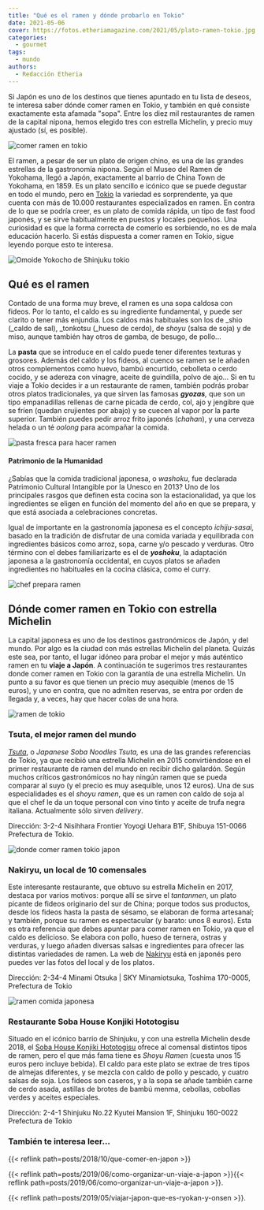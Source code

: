 ```yaml
---
title: "Qué es el ramen y dónde probarlo en Tokio"
date: 2021-05-06
cover: https://fotos.etheriamagazine.com/2021/05/plato-ramen-tokio.jpg
categories: 
  - gourmet
tags: 
  - mundo
authors: 
  - Redacción Etheria
---
```


Si Japón es uno de los destinos que tienes apuntado en tu lista de deseos, te interesa saber dónde comer ramen en Tokio, y también en qué consiste exactamente esta afamada "sopa". Entre los diez mil restaurantes de ramen de la capital nipona, hemos elegido tres con estrella Michelin, y precio muy ajustado (sí, es posible).

![comer ramen en tokio](https://fotos.etheriamagazine.com/2021/05/ramen-tokio.jpg "Ramen en Tokio. © Susann Schuster")

El ramen, a pesar de ser un plato de origen chino, es una de las grandes estrellas de la 
gastronomía nipona. Según el Museo del Ramen de Yokohama, llegó a Japón, exactamente al 
barrio de China Town de Yokohama, en 1859. Es un plato sencillo e icónico que se puede 
degustar en todo el mundo, pero en [Tokio](https://www.gotokyo.org/es/index.html) la 
variedad es sorprendente, ya que cuenta con más de 10.000 restaurantes especializados en 
ramen. En contra de lo que se podría creer, es un plato de comida rápida, un tipo de 
fast food japonés, y se sirve habitualmente en puestos y locales pequeños. Una 
curiosidad es que la forma correcta de comerlo es sorbiendo, no es de mala educación 
hacerlo. Si estás dispuesta a comer ramen en Tokio, sigue leyendo porque esto te 
interesa. 

![Omoide Yokocho de Shinjuku tokio](https://fotos.etheriamagazine.com/2021/05/omoide-yochocho-tokio.jpg "En el callejón Omoide Yokocho, de Shinjuku, hay numerosos locales de comidas. © Lan Pham")

## Qué es el ramen

Contado de una forma muy breve, el ramen es una sopa caldosa con fideos. Por lo tanto, 
el caldo es su ingrediente fundamental, y puede ser clarito o tener más enjundia. Los 
caldos más habituales son los de _shio (_caldo de sal), _tonkotsu (_hueso de cerdo), de 
_shoyu_ (salsa de soja) y de miso, aunque también hay otros de gamba, de besugo, de 
pollo... 

La **pasta** que se introduce en el caldo puede tener diferentes texturas y grosores. 
Además del caldo y los fideos, al cuenco se ramen se le añaden otros complementos como 
huevo, bambú encurtido, cebolleta o cerdo cocido, y se adereza con vinagre, aceite de 
guindilla, polvo de ajo... Si en tu viaje a Tokio decides ir a un restaurante de ramen, 
también podrás probar otros platos tradicionales, ya que sirven las famosas 
_**gyozas**,_ que son un tipo empanadillas rellenas de carne picada de cerdo, col, ajo y 
jengibre que se fríen (quedan crujientes por abajo) y se cuecen al vapor por la parte 
superior. También puedes pedir arroz frito japonés (_chahan_), y una cerveza helada o un 
té _oolong_ para acompañar la comida. 

![pasta fresca para hacer ramen](https://fotos.etheriamagazine.com/2021/05/pasta-fresca-ramen.jpg "En los mejores resturante emplean pasta fresca para hacer ramen. © Sarah Boyle")

#### Patrimonio de la Humanidad

¿Sabías que la comida tradicional japonesa, o _washoku_, fue declarada Patrimonio 
Cultural Intangible por la Unesco en 2013? Uno de los principales rasgos que definen 
esta cocina son la estacionalidad, ya que los ingredientes se eligen en función del 
momento del año en que se prepara, y que está asociada a celebraciones concretas. 

Igual de importante en la gastronomía japonesa es el concepto _ichiju-sasai,_ basado en 
la tradición de disfrutar de una comida variada y equilibrada con ingredientes básicos 
como arroz, sopa, carne y/o pescado y verduras. Otro término con el debes familiarizarte 
es el de _**yoshoku**_, la adaptación japonesa a la gastronomía occidental, en cuyos 
platos se añaden ingredientes no habituales en la cocina clásica, como el curry. 

![chef prepara ramen](https://fotos.etheriamagazine.com/2021/05/ramen-chef-japones.jpg "Chef preparando ramen. © Turismo de Tokio")

## Dónde comer ramen en Tokio con estrella Michelin

La capital japonesa es uno de los destinos gastronómicos de Japón, y del mundo. Por algo 
es la ciudad con más estrellas Michelin del planeta. Quizás este sea, por tanto, el 
lugar idóneo para probar el mejor y más auténtico ramen en tu **viaje a Japón**. A 
continuación te sugerimos tres restaurantes donde comer ramen en Tokio con la garantía 
de una estrella Michelin. Un punto a su favor es que tienen un precio muy asequible 
(menos de 15 euros), y uno en contra, que no admiten reservas, se entra por orden de 
llegada y, a veces, hay que hacer colas de una hora. 

![ramen de tokio](https://fotos.etheriamagazine.com/2021/05/plato-ramen-tokio.jpg "Ramen japonés. © Turismo de Tokio")

### Tsuta, el mejor ramen del mundo

_[Tsuta](https://tsuta.com/)_, o _Japanese Soba Noodles Tsuta,_ es una de las grandes 
referencias de Tokio, ya que recibió una estrella Michelin en 2015 convirtiéndose en el 
primer restaurante de ramen del mundo en recibir dicho galardón. Según muchos críticos 
gastronómicos no hay ningún ramen que se pueda comparar al suyo (y el precio es muy 
asequible, unos 12 euros). Una de sus especialidades es el _shoyu ramen_, que es un 
ramen con caldo de soja al que el chef le da un toque personal con vino tinto y aceite 
de trufa negra italiana. Actualmente sólo sirven _delivery_. 

Dirección: 3-2-4 Nisihhara Frontier Yoyogi Uehara B1F, Shibuya 151-0066 Prefectura de 
Tokio. 

![donde comer ramen tokio japon](https://fotos.etheriamagazine.com/2021/05/ramen-sopa-fideos-japon.jpg "Ramen. © Masaaki Komori")

### Nakiryu, un local de 10 comensales 

Este interesante restaurante, que obtuvo su estrella Michelin en 2017, destaca por 
varios motivos: porque allí se sirve el _tantanmen_, un plato picante de fideos 
originario del sur de China; porque todos sus productos, desde los fideos hasta la pasta 
de sésamo, se elaboran de forma artesanal; y también, porque su ramen es espectacular (y 
barato: unos 8 euros). Esta es otra referencia que debes apuntar para comer ramen en 
Tokio, ya que el caldo es delicioso. Se elabora con pollo, hueso de ternera, ostras y 
verduras, y luego añaden diversas salsas e ingredientes para ofrecer las distintas 
variedades de ramen. La web de [Nakiryu](http://www12.plala.or.jp/nakiryu/) está en 
japonés pero puedes ver las fotos del local y de los platos. 

Dirección: 2-34-4 Minami Otsuka | SKY Minamiotsuka, Toshima 170-0005, Prefectura de 
Tokio 

![ramen comida japonesa](https://fotos.etheriamagazine.com/2021/05/sopa-ramen-comida-japonesa.jpg "Prueba distintos tipos de ramen en Tokio. © Yolanda Djajakesukma")

### Restaurante Soba House Konjiki Hototogisu

Situado en el icónico barrio de Shinjuku, y con una estrella Michelin desde 2018, el 
[Soba House Konjiki Hototogisu](https://sobahousekonjikihototogisu.com/) ofrece al 
comensal distintos tipos de ramen, pero el que más fama tiene es _Shoyu Ramen_ (cuesta 
unos 15 euros pero incluye bebida). El caldo para este plato se extrae de tres tipos de 
almejas diferentes, y se mezcla con caldo de pollo y pescado, y cuatro salsas de soja. 
Los fideos son caseros, y a la sopa se añade también carne de cerdo asada, astillas de 
brotes de bambú menma, cebollas, cebollas verdes y aceites especiales. 

Dirección: 2-4-1 Shinjuku No.22 Kyutei Mansion 1F, Shinjuku 160-0022 Prefectura de Tokio 

### También te interesa leer...

{{< reflink path=posts/2018/10/que-comer-en-japon >}} 

{{< reflink path=posts/2019/06/como-organizar-un-viaje-a-japon >}}{{< reflink 
path=posts/2019/06/como-organizar-un-viaje-a-japon >}}. 

{{< reflink path=posts/2019/05/viajar-japon-que-es-ryokan-y-onsen >}}.
